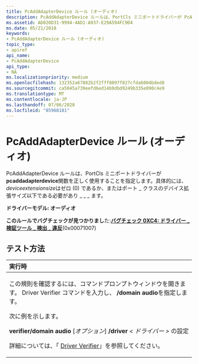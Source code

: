 ```yaml
---
title: PcAddAdapterDevice ルール (オーディオ)
description: PcAddAdapterDevice ルールは、PortCls ミニポートドライバーが PcAddAdapterDevice 関数を正しく使用することを指定します。具体的には、DeviceExtensionSize はゼロ (0) であるか、またはポートクラスのデバイス拡張サイズ以下である必要があり \_ \_ \_ \_ ます。
ms.assetid: AD020D31-9994-4AD1-A937-E29A594FC9D4
ms.date: 05/21/2018
keywords:
- PcAddAdapterDevice ルール (オーディオ)
topic_type:
- apiref
api_name:
- PcAddAdapterDevice
api_type:
- NA
ms.localizationpriority: medium
ms.openlocfilehash: 132352a67882b2f2fff8097f827cfda6004bded8
ms.sourcegitcommit: ca5045a739eefd6ed14b9dbd9249b335e090c4e9
ms.translationtype: MT
ms.contentlocale: ja-JP
ms.lasthandoff: 07/06/2020
ms.locfileid: "85968181"
---
```

# <a name="pcaddadapterdevice-rule-audio"></a>PcAddAdapterDevice ルール (オーディオ)


PcAddAdapterDevice ルールは、PortCls ミニポートドライバーが**pcaddadapterdevice**関数を正しく使用することを指定します。具体的には、 *deviceextensionsize*はゼロ (0) であるか、またはポート \_ クラスのデバイス拡張サイズ以下である必要があり \_ \_ \_ ます。

**ドライバーモデル: オーディオ**

**このルールでバグチェックが見つかりまし**た:[**バグチェック 0XC4: ドライバー \_ 検証ツール \_ 検出 \_ 違反**](https://docs.microsoft.com/windows-hardware/drivers/debugger/bug-check-0xc4--driver-verifier-detected-violation)(0x00071007)


<a name="how-to-test"></a>テスト方法
-----------

<table>
<colgroup>
<col width="100%" />
</colgroup>
<thead>
<tr class="header">
<th align="left">実行時</th>
</tr>
</thead>
<tbody>
<tr class="odd">
<td align="left"><p>この規則を確認するには、コマンドプロンプトウィンドウを開きます。 Driver Verifier コマンドを入力し、 <strong>/domain audio</strong>を指定します。</p>
<p>次に例を示します。</p>
<p><strong>verifier/domain audio</strong> [<em>オプション</em>] <strong>/driver</strong> <em> &lt; ドライバー &gt; </em>の設定</p>
<p>詳細については、「 <a href="https://docs.microsoft.com/windows-hardware/drivers/devtest/driver-verifier" data-raw-source="[Driver Verifier](https://docs.microsoft.com/windows-hardware/drivers/devtest/driver-verifier)">Driver Verifier</a>」を参照してください。</p></td>
</tr>
</tbody>
</table>

 

 

 





